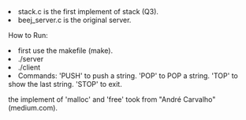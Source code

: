 
  <li> stack.c is the first implement of stack (Q3).
  <li> beej_server.c is the original server.
    
  How to Run:
    <li> first use the makefile (make).
    <li> ./server
    <li> ./client
    <li> Commands:
    'PUSH' to push a string.
    'POP' to POP a string.
    'TOP' to show the last string.
    'STOP' to exit.
     
the implement of 'malloc' and 'free' took from "André Carvalho" (medium.com).
